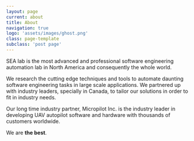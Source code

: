 ```yaml
---
layout: page
current: about
title: About
navigation: true
logo: 'assets/images/ghost.png'
class: page-template
subclass: 'post page'
---
```


SEA lab is the most advanced and professional software engineering automation lab in North America and consequently the whole world.

We research the cutting edge techniques and tools to automate daunting software engineering tasks in large scale applications. We partnered up with industry leaders, specially in Canada, to tailor our solutions in order to fit in industry needs. 

Our long time industry partner, Micropilot Inc. is the industry leader in developing UAV autopilot software and hardware with thousands of customers worldwide.

We are **the best**.
